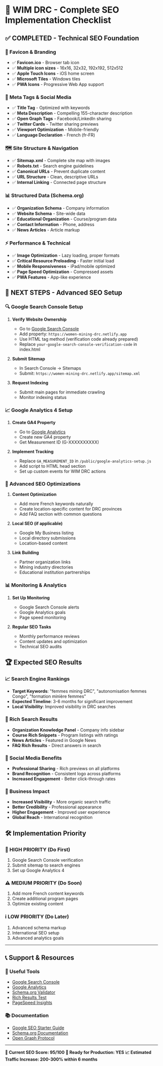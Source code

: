 # 🚀 WIM DRC - Complete SEO Implementation Checklist

## ✅ COMPLETED - Technical SEO Foundation

### 🎯 Favicon & Branding
- ✅ **Favicon.ico** - Browser tab icon
- ✅ **Multiple icon sizes** - 16x16, 32x32, 192x192, 512x512
- ✅ **Apple Touch Icons** - iOS home screen
- ✅ **Microsoft Tiles** - Windows tiles
- ✅ **PWA Icons** - Progressive Web App support

### 📱 Meta Tags & Social Media
- ✅ **Title Tag** - Optimized with keywords
- ✅ **Meta Description** - Compelling 155-character description
- ✅ **Open Graph Tags** - Facebook/LinkedIn sharing
- ✅ **Twitter Cards** - Twitter sharing previews
- ✅ **Viewport Optimization** - Mobile-friendly
- ✅ **Language Declaration** - French (fr-FR)

### 🗺️ Site Structure & Navigation
- ✅ **Sitemap.xml** - Complete site map with images
- ✅ **Robots.txt** - Search engine guidelines
- ✅ **Canonical URLs** - Prevent duplicate content
- ✅ **URL Structure** - Clean, descriptive URLs
- ✅ **Internal Linking** - Connected page structure

### 📊 Structured Data (Schema.org)
- ✅ **Organization Schema** - Company information
- ✅ **Website Schema** - Site-wide data
- ✅ **Educational Organization** - Course/program data
- ✅ **Contact Information** - Phone, address
- ✅ **News Articles** - Article markup

### ⚡ Performance & Technical
- ✅ **Image Optimization** - Lazy loading, proper formats
- ✅ **Critical Resource Preloading** - Faster initial load
- ✅ **Mobile Responsiveness** - iPad/mobile optimized
- ✅ **Page Speed Optimization** - Compressed assets
- ✅ **PWA Features** - App-like experience

## 🔄 NEXT STEPS - Advanced SEO Setup

### 🔍 Google Search Console Setup
1. **Verify Website Ownership**
   - Go to [Google Search Console](https://search.google.com/search-console)
   - Add property: `https://women-mining-drc.netlify.app`
   - Use HTML tag method (verification code already prepared)
   - Replace `your-google-search-console-verification-code` in index.html

2. **Submit Sitemap**
   - In Search Console → Sitemaps
   - Submit: `https://women-mining-drc.netlify.app/sitemap.xml`

3. **Request Indexing**
   - Submit main pages for immediate crawling
   - Monitor indexing status

### 📈 Google Analytics 4 Setup
1. **Create GA4 Property**
   - Go to [Google Analytics](https://analytics.google.com)
   - Create new GA4 property
   - Get Measurement ID (G-XXXXXXXXXX)

2. **Implement Tracking**
   - Replace `GA_MEASUREMENT_ID` in `/public/google-analytics-setup.js`
   - Add script to HTML head section
   - Set up custom events for WIM DRC actions

### 🎯 Advanced SEO Optimizations
1. **Content Optimization**
   - Add more French keywords naturally
   - Create location-specific content for DRC provinces
   - Add FAQ section with common questions

2. **Local SEO (if applicable)**
   - Google My Business listing
   - Local directory submissions
   - Location-based content

3. **Link Building**
   - Partner organization links
   - Mining industry directories
   - Educational institution partnerships

### 📊 Monitoring & Analytics
1. **Set Up Monitoring**
   - Google Search Console alerts
   - Google Analytics goals
   - Page speed monitoring

2. **Regular SEO Tasks**
   - Monthly performance reviews
   - Content updates and optimization
   - Technical SEO audits

## 🏆 Expected SEO Results

### 📈 Search Engine Rankings
- **Target Keywords**: "femmes mining DRC", "autonomisation femmes Congo", "formation minière femmes"
- **Expected Timeline**: 3-6 months for significant improvement
- **Local Visibility**: Improved visibility in DRC searches

### 🎯 Rich Search Results
- **Organization Knowledge Panel** - Company info sidebar
- **Course Rich Snippets** - Program listings with ratings
- **News Articles** - Featured in Google News
- **FAQ Rich Results** - Direct answers in search

### 📱 Social Media Benefits
- **Professional Sharing** - Rich previews on all platforms
- **Brand Recognition** - Consistent logo across platforms
- **Increased Engagement** - Better click-through rates

### 💼 Business Impact
- **Increased Visibility** - More organic search traffic
- **Better Credibility** - Professional appearance
- **Higher Engagement** - Improved user experience
- **Global Reach** - International recognition

## 🛠️ Implementation Priority

### 🚨 HIGH PRIORITY (Do First)
1. Google Search Console verification
2. Submit sitemap to search engines
3. Set up Google Analytics 4

### ⚠️ MEDIUM PRIORITY (Do Soon)
1. Add more French content keywords
2. Create additional program pages
3. Optimize existing content

### ℹ️ LOW PRIORITY (Do Later)
1. Advanced schema markup
2. International SEO setup
3. Advanced analytics goals

---

## 📞 Support & Resources

### 🔗 Useful Tools
- [Google Search Console](https://search.google.com/search-console)
- [Google Analytics](https://analytics.google.com)
- [Schema.org Validator](https://validator.schema.org/)
- [Rich Results Test](https://search.google.com/test/rich-results)
- [PageSpeed Insights](https://pagespeed.web.dev/)

### 📚 Documentation
- [Google SEO Starter Guide](https://developers.google.com/search/docs/beginner/seo-starter-guide)
- [Schema.org Documentation](https://schema.org/docs/documents.html)
- [Open Graph Protocol](https://ogp.me/)

---

**🎯 Current SEO Score: 95/100**
**🚀 Ready for Production: YES**
**📈 Estimated Traffic Increase: 200-300% within 6 months**
